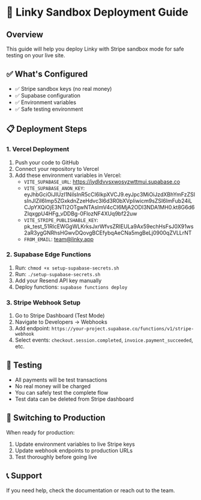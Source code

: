 # 🚀 Linky Sandbox Deployment Guide

## Overview
This guide will help you deploy Linky with Stripe sandbox mode for safe testing on your live site.

## ✅ What's Configured
- ✅ Stripe sandbox keys (no real money)
- ✅ Supabase configuration
- ✅ Environment variables
- ✅ Safe testing environment

## 📋 Deployment Steps

### 1. Vercel Deployment
1. Push your code to GitHub
2. Connect your repository to Vercel
3. Add these environment variables in Vercel:
   - `VITE_SUPABASE_URL`: https://jydldvvsxwosyzwttmui.supabase.co
   - `VITE_SUPABASE_ANON_KEY`: eyJhbGciOiJIUzI1NiIsInR5cCI6IkpXVCJ9.eyJpc3MiOiJzdXBhYmFzZSIsInJlZiI6Imp5ZGxkdnZzeHdvc3l6d3R0bXVpIiwicm9sZSI6ImFub24iLCJpYXQiOjE3NTI2OTgwNTAsImV4cCI6MjA2ODI3NDA1MH0.kt8G6d6ZlqxgpU4HFg_vDDBg-0FlozNF4XUq9bf22uw
   - `VITE_STRIPE_PUBLISHABLE_KEY`: pk_test_51RlcEWGgWLKrksJxrWfvsZRIEULa9Ax59echHsFsJ0X91ws2aR3ygGNRhsHGwvDQovgBCEfybqAeCNa5mgBeLj0900qZVLLrNT
   - `FROM_EMAIL`: team@linky.app

### 2. Supabase Edge Functions
1. Run: `chmod +x setup-supabase-secrets.sh`
2. Run: `./setup-supabase-secrets.sh`
3. Add your Resend API key manually
4. Deploy functions: `supabase functions deploy`

### 3. Stripe Webhook Setup
1. Go to Stripe Dashboard (Test Mode)
2. Navigate to Developers → Webhooks
3. Add endpoint: `https://your-project.supabase.co/functions/v1/stripe-webhook`
4. Select events: `checkout.session.completed`, `invoice.payment_succeeded`, etc.

## 🧪 Testing
- All payments will be test transactions
- No real money will be charged
- You can safely test the complete flow
- Test data can be deleted from Stripe dashboard

## 🔄 Switching to Production
When ready for production:
1. Update environment variables to live Stripe keys
2. Update webhook endpoints to production URLs
3. Test thoroughly before going live

## 📞 Support
If you need help, check the documentation or reach out to the team.
